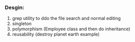 ### Desgin:

1. grep utility to ddo the file search and normal editing
2. singleton
3. polymorphism (Employee class and then do inheritance)
4. reusability (destroy planet earth example)